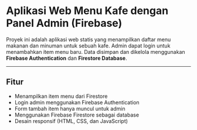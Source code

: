# Aplikasi Web Menu Kafe dengan Panel Admin (Firebase)

Proyek ini adalah aplikasi web statis yang menampilkan daftar menu makanan dan minuman untuk sebuah kafe. Admin dapat login untuk menambahkan item menu baru. Data disimpan dan dikelola menggunakan **Firebase Authentication** dan **Firestore Database**.

---

## Fitur

- Menampilkan item menu dari Firestore
- Login admin menggunakan Firebase Authentication
- Form tambah item hanya muncul untuk admin
- Menggunakan Firebase Firestore sebagai database
- Desain responsif (HTML, CSS, dan JavaScript)



